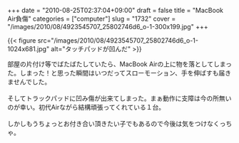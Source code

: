 +++
date = "2010-08-25T02:37:04+09:00"
draft = false
title = "MacBook Air負傷"
categories = ["computer"]
slug = "1732"
cover = "/images/2010/08/4923545707_25802746d6_o-1-300x199.jpg"
+++

{{< figure src="/images/2010/08/4923545707_25802746d6_o-1-1024x681.jpg" alt="タッチパッドが凹んだ" >}}

<p>
部屋の片付け等でばたばたしていたら、MacBook Airの上に物を落としてしまった。しまった！と思った瞬間はいつだってスローモーション、手を伸ばすも届きませんでした。<br />
<br />
そしてトラックパッドに凹み傷が出来てしまった。まぁ動作に支障は今の所無いのが幸い。初代Airながら結構頑張ってくれている１台。<br />
<br />
しかしもうちょっとお付き合い頂きたい子でもあるので今後は気をつけなくっちゃ。
</p>

